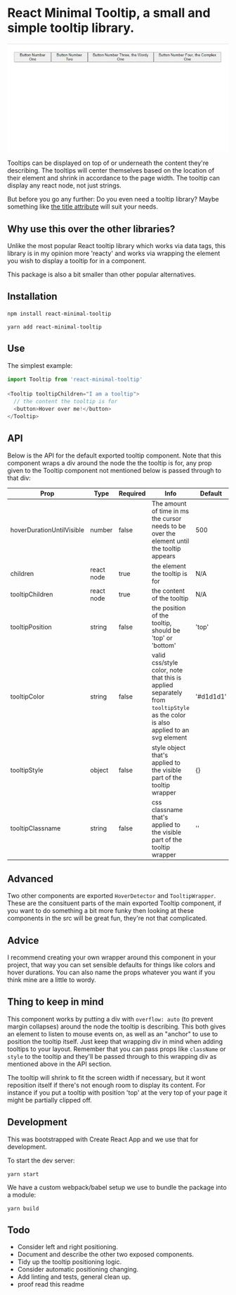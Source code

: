 # React Minimal Tooltip, a small and simple tooltip library.
![](example.gif)

Tooltips can be displayed on top of or underneath the content they're describing. The tooltips will center themselves based on the location of their element and shrink in accordance to the page width. The tooltip can display any react node, not just strings.

But before you go any further: Do you even need a tooltip library? Maybe something like [the title attribute](https://developer.mozilla.org/en-US/docs/Web/HTML/Global_attributes/title) will suit your needs.

## Why use this over the other libraries?
Unlike the most popular React tooltip library which works via data tags, this library is in my opinion more 'reacty' and works via wrapping the element you wish to display a tooltip for in a component.

This package is also a bit smaller than other popular alternatives.

## Installation
```
npm install react-minimal-tooltip
```
```
yarn add react-minimal-tooltip
```

## Use
The simplest example:

``` javascript
import Tooltip from 'react-minimal-tooltip'

<Tooltip tooltipChildren="I am a tooltip">
  // the content the tooltip is for
  <button>Hover over me!</button>
</Tooltip>
```

## API
Below is the API for the default exported tooltip component. Note that this component wraps a div around the node the the tooltip is for, any prop given to the Tooltip component not mentioned below is passed through to that div:

Prop|Type|Required|Info|Default
-|-|-|-|-
hoverDurationUntilVisible|number|false|The amount of time in ms the cursor needs to be over the element until the tooltip appears|500
children|react node|true|the element the tooltip is for|N/A
tooltipChildren|react node|true|the content of the tooltip|N/A
tooltipPosition|string|false|the position of the tooltip, should be 'top' or 'bottom'|'top'
tooltipColor|string|false|valid css/style color, note that this is applied separately from `tooltipStyle` as the color is also applied to an svg element|'#d1d1d1'
tooltipStyle|object|false|style object that's applied to the visible part of the tooltip wrapper|{}
tooltipClassname|string|false|css classname that's applied to the visible part of the tooltip wrapper|''

## Advanced

Two other components are exported `HoverDetector` and `TooltipWrapper`. These are the consituent parts of the main exported Tooltip component, if you want to do something a bit more funky then looking at these components in the src will be great fun, they're not that complicated.

## Advice
I recommend creating your own wrapper around this component in your project, that way you can set sensible defaults for things like colors and hover durations. You can also name the props whatever you want if you think mine are a little to wordy.

## Thing to keep in mind
This component works by putting a div with `overflow: auto` (to prevent margin collapses) around the node the tooltip is describing. This both gives an element to listen to mouse events on, as well as an "anchor" to use to position the tooltip itself. Just keep that wrapping div in mind when adding tooltips to your layout. Remember that you can pass props like `className` or `style` to the tooltip and they'll be passed through to this wrapping div as mentioned above in the API section.

The tooltip will shrink to fit the screen width if necessary, but it wont reposition itself if there's not enough room to display its content. For instance if you put a tooltip with position 'top' at the very top of your page it might be partially clipped off.

## Development

This was bootstrapped with Create React App and we use that for development.

To start the dev server:
```
yarn start
```

We have a custom webpack/babel setup we use to bundle the package into a module:
```
yarn build
```

## Todo
- Consider left and right positioning.
- Document and describe the other two exposed components.
- Tidy up the tooltip positioning logic.
- Consider automatic positioning changing.
- Add linting and tests, general clean up.
- proof read this readme
